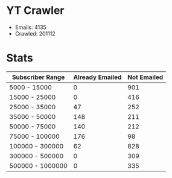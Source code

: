 # YT Crawler
- Emails: 4135
- Crawled: 201112

# Stats
| Subscriber Range  | Already Emailed | Not Emailed |
|-------|-------|-------|
| 5000 - 15000 | 0 | 901 |
| 15000 - 25000 | 0 | 416 |
| 25000 - 35000 | 47 | 252 |
| 35000 - 50000 | 148 | 211 |
| 50000 - 75000 | 140 | 212 |
| 75000 - 100000 | 176 | 98 |
| 100000 - 300000 | 62 | 828 |
| 300000 - 500000 | 0 | 309 |
| 500000 - 1000000 | 0 | 335 |
